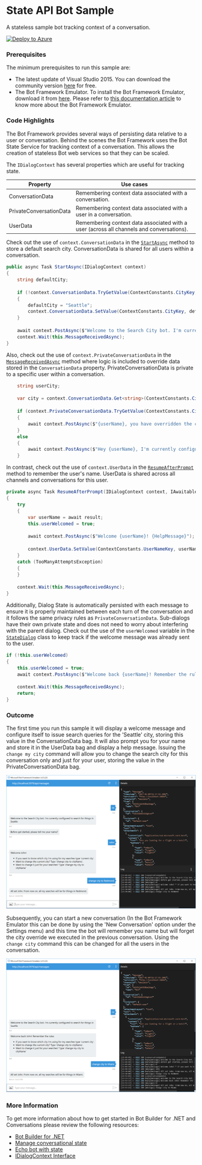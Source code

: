 # State API Bot Sample

A stateless sample bot tracking context of a conversation.

[![Deploy to Azure][Deploy Button]][Deploy CSharp/State]

[Deploy Button]: https://azuredeploy.net/deploybutton.png
[Deploy CSharp/State]: https://azuredeploy.net

### Prerequisites

The minimum prerequisites to run this sample are:
* The latest update of Visual Studio 2015. You can download the community version [here](http://www.visualstudio.com) for free.
* The Bot Framework Emulator. To install the Bot Framework Emulator, download it from [here](https://emulator.botframework.com/). Please refer to [this documentation article](https://github.com/microsoft/botframework-emulator/wiki/Getting-Started) to know more about the Bot Framework Emulator.

### Code Highlights

The Bot Framework provides several ways of persisting data relative to a user or conversation. Behind the scenes the Bot Framework uses the Bot State Service for tracking context of a conversation. This allows the creation of stateless Bot web services so that they can be scaled.

The `IDialogContext` has several properties which are useful for tracking state.

Property| Use cases
------------ | ------------- 
ConversationData | Remembering context data associated with a conversation.
PrivateConversationData | Remembering context data associated with a user in a conversation.
UserData | Remembering context data associated with a user (across all channels and conversations).

Check out the use of `context.ConversationData` in the [`StartAsync`](StateDialog.cs#L19-L23) method to store a default search city. ConversationData is shared for all users within a conversation.

````C#
public async Task StartAsync(IDialogContext context)
{
    string defaultCity;

    if (!context.ConversationData.TryGetValue(ContextConstants.CityKey, out defaultCity))
    {
        defaultCity = "Seattle";
        context.ConversationData.SetValue(ContextConstants.CityKey, defaultCity);
    }

    await context.PostAsync($"Welcome to the Search City bot. I'm currently configured to search for things in {defaultCity}");
    context.Wait(this.MessageReceivedAsync);
}
````

Also, check out the use of `context.PrivateConversationData` in the [`MessageReceivedAsync`](StateDialog.cs#L52-L63) method where logic is included to override data stored in the `ConversationData` property. PrivateConversationData is private to a specific user within a conversation.

````C#
    string userCity;

    var city = context.ConversationData.Get<string>(ContextConstants.CityKey);

    if (context.PrivateConversationData.TryGetValue(ContextConstants.CityKey, out userCity))
    {
        await context.PostAsync($"{userName}, you have overridden the city. Your searches are for things in  {userCity}. The default conversation city is {city}.");
    }
    else
    {
        await context.PostAsync($"Hey {userName}, I'm currently configured to search for things in {city}.");
    }
````

In contrast, check out the use of `context.UserData` in the [`ResumeAfterPrompt`](StateDialog.cs#L104) method to remember the user's name. UserData is shared across all channels and conversations for this user.

````C#
private async Task ResumeAfterPrompt(IDialogContext context, IAwaitable<string> result)
{
    try
    {
        var userName = await result;
        this.userWelcomed = true;

        await context.PostAsync($"Welcome {userName}! {HelpMessage}");

        context.UserData.SetValue(ContextConstants.UserNameKey, userName);
    }
    catch (TooManyAttemptsException)
    {
    }

    context.Wait(this.MessageReceivedAsync);
}
````

Additionally, Dialog State is automatically persisted with each message to ensure it is properly maintained between each turn of the conversation and it follows the same privacy rules as `PrivateConversationData`. Sub-dialogs have their own private state and does not need to worry about interfering with the parent dialog.
Check out the use of the `userWelcomed` variable in the [`StateDialog`](StateDialog.cs#L104) class to keep track if the welcome message was already sent to the user.

````C#
if (!this.userWelcomed)
{
    this.userWelcomed = true;
    await context.PostAsync($"Welcome back {userName}! Remember the rules: {HelpMessage}");

    context.Wait(this.MessageReceivedAsync);
    return;
}
````

### Outcome

The first time you run this sample it will display a welcome message and configure itself to issue search queries for the 'Seattle' city, storing this value in the ConversationData bag. It will also prompt you for your name and store it in the UserData bag and display a help message. Issuing the `change my city` command will allow you to change the search city for this conversation only and just for your user, storing the value in the PrivateConversationData bag.

![Sample Outcome](images/outcome-1.png)

Subsequently, you can start a new conversation (In the Bot Framework Emulator this can be done by using the 'New Conversation' option under the Settings menu) and this time the bot will remember you name but will forget the city override we executed in the previous conversation. Using the `change city` command this can be changed for all the users in the conversation.

![Sample Outcome](images/outcome-2.png)

### More Information

To get more information about how to get started in Bot Builder for .NET and Conversations please review the following resources:
* [Bot Builder for .NET](https://docs.microsoft.com/en-us/bot-framework/dotnet/)
* [Manage conversational state](https://docs.microsoft.com/en-us/bot-framework/dotnet/bot-builder-dotnet-state)
* [Echo bot with state](https://docs.microsoft.com/en-us/bot-framework/dotnet/bot-builder-dotnet-dialogs#echo-bot-with-state)
* [IDialogContext Interface](https://docs.botframework.com/en-us/csharp/builder/sdkreference/d1/dc6/interface_microsoft_1_1_bot_1_1_builder_1_1_dialogs_1_1_i_dialog_context.html)
